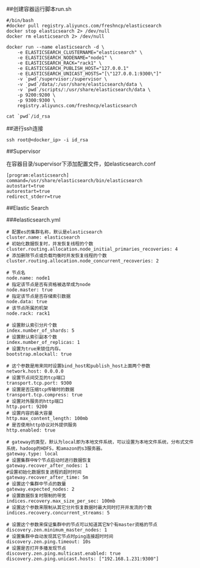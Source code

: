 ##创建容器运行脚本run.sh

    #/bin/bash
    #docker pull registry.aliyuncs.com/freshncp/elasticsearch
    docker stop elasticsearch 2> /dev/null
    docker rm elasticsearch 2> /dev/null

    docker run --name elasticsearch -d \
        -e ELASTICSEARCH_CLUSTERNAME="elasticsearch" \
        -e ELASTICSEARCH_NODENAME="node1" \
        -e ELASTICSEARCH_RACK="rack1" \
        -e ELASTICSEARCH_PUBLISH_HOST="127.0.0.1"
        -e ELASTICSEARCH_UNICAST_HOSTS="[\"127.0.0.1:9300\"]"
        -v `pwd`/supervisor:/supervisor \
        -v `pwd`/data/:/usr/share/elasticsearch/data \
        -v `pwd`/scripts/:/usr/share/elasticsearch/data \
        -p 9200:9200 \
        -p 9300:9300 \
        registry.aliyuncs.com/freshncp/elasticsearch

    cat `pwd`/id_rsa

##进行ssh连接

    ssh root@<docker_ip> -i id_rsa

##Supervisor

在容器目录/supervisor下添加配置文件，如elasticsearch.conf

    [program:elasticsearch]
    command=/usr/share/elasticsearch/bin/elasticsearch
    autostart=true
    autorestart=true
    redirect_stderr=true

##Elastic Search

###elasticsearch.yml

    # 配置es的集群名称，默认是elasticsearch
    cluster.name: elasticsearch
    # 初始化数据恢复时，并发恢复线程的个数
    cluster.routing.allocation.node_initial_primaries_recoveries: 4
    # 添加删除节点或负载均衡时并发恢复线程的个数
    cluster.routing.allocation.node_concurrent_recoveries: 2

    # 节点名
    node.name: node1
    # 指定该节点是否有资格被选举成为node
    node.master: true
    # 指定该节点是否存储索引数据
    node.data: true
    # 该节点所属的机架
    node.rack: rack1

    # 设置默认索引分片个数
    index.number_of_shards: 5
    # 设置默认索引副本个数
    index.number_of_replicas: 1
    # 设置为true来锁住内存。
    bootstrap.mlockall: true

    # 这个参数是用来同时设置bind_host和publish_host上面两个参数
    network.host: 0.0.0.0
    # 设置节点间交互的tcp端口
    transport.tcp.port: 9300
    # 设置是否压缩tcp传输时的数据
    transport.tcp.compress: true
    # 设置对外服务的http端口
    http.port: 9200
    # 设置内容的最大容量
    http.max_content_length: 100mb
    # 是否使用http协议对外提供服务
    http.enabled: true

    # gateway的类型，默认为local即为本地文件系统，可以设置为本地文件系统，分布式文件系统，hadoop的HDFS，和amazon的s3服务器。
    gateway.type: local
    # 设置集群中N个节点启动时进行数据恢复
    gateway.recover_after_nodes: 1
    #设置初始化数据恢复进程的超时时间
    gateway.recover_after_time: 5m
    # 设置这个集群中节点的数量
    gateway.expected_nodes: 2
    # 设置数据恢复时限制的带宽
    indices.recovery.max_size_per_sec: 100mb
    # 设置这个参数来限制从其它分片恢复数据时最大同时打开并发流的个数
    indices.recovery.concurrent_streams: 5

    # 设置这个参数来保证集群中的节点可以知道其它N个有master资格的节点
    discovery.zen.minimum_master_nodes: 1
    # 设置集群中自动发现其它节点时ping连接超时时间
    discovery.zen.ping.timeout: 10s
    # 设置是否打开多播发现节点
    discovery.zen.ping.multicast.enabled: true
    discovery.zen.ping.unicast.hosts: ["192.168.1.231:9300"]